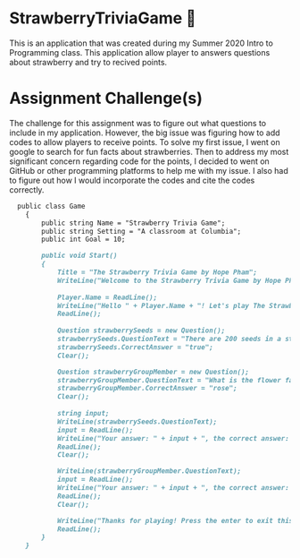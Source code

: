 # StrawberryTriviaGame :strawberry:
This is an application that was created during my Summer 2020 Intro to Programming class. This application allow player to answers questions about
strawberry and try to recived points.

# Assignment Challenge(s)
The challenge for this assignment was to figure out what questions to include in my application. However, the big issue was figuring how to add codes to allow players to receive points. To solve my first issue, I went on google to search for fun facts about strawberries. Then to address my most significant concern regarding code for the points, I decided to went on GitHub or other programming platforms to help me with my issue. I also had to figure out how I would incorporate the codes and cite the codes correctly.

```markdown
  public class Game
    {
        public string Name = "Strawberry Trivia Game";
        public string Setting = "A classroom at Columbia";
        public int Goal = 10;

        public void Start()
        {
            Title = "The Strawberry Trivia Game by Hope Pham";
            WriteLine("Welcome to the Strawberry Trivia Game by Hope Pham. In this game you will learn fun facts about strawberry. To get ready for the game there is a question you must answer first. What is your name?");
       
            Player.Name = ReadLine();
            WriteLine("Hello " + Player.Name + "! Let's play The Strawberry Trivia Game! Press enter to start!");
            ReadLine();
            
            Question strawberrySeeds = new Question();
            strawberrySeeds.QuestionText = "There are 200 seeds in a strawberry. Treu or false?";
            strawberrySeeds.CorrectAnswer = "true";
            Clear();

            Question strawberryGroupMember = new Question();
            strawberryGroupMember.QuestionText = "What is the flower family name that strawberry belongs to (that starts with the letter r)?";
            strawberryGroupMember.CorrectAnswer = "rose";
            Clear();
          
            string input;
            WriteLine(strawberrySeeds.QuestionText);
            input = ReadLine(); 
            WriteLine("Your answer: " + input + ", the correct answer: " + strawberrySeeds.CorrectAnswer);
            ReadLine(); 
            Clear();

            WriteLine(strawberryGroupMember.QuestionText);
            input = ReadLine();
            WriteLine("Your answer: " + input + ", the correct answer: " + strawberryGroupMember.CorrectAnswer);
            ReadLine();
            Clear(); 

            WriteLine("Thanks for playing! Press the enter to exit this game.");
            ReadLine();
        }
    }
```
